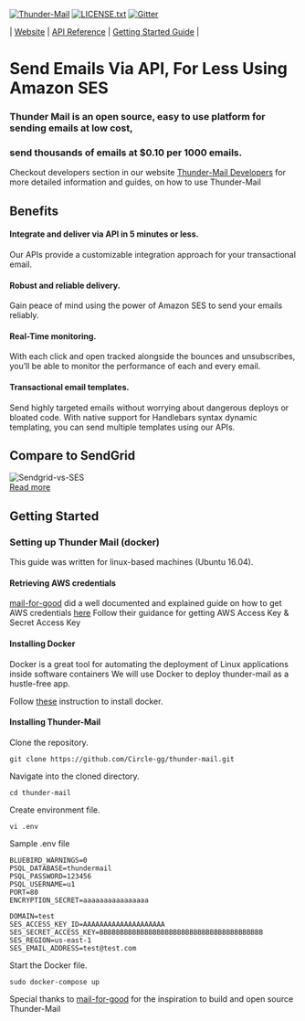 
[![Thunder-Mail](https://img.shields.io/hackage-deps/v/lens.svg?style=popout-square)](https://github.com/Circle-gg/thunder-mail/blob/master/package.json)
[![LICENSE.txt](https://img.shields.io/crates/l/rustc-serialize.svg?style=popout-square)](https://github.com/Circle-gg/thunder-mail/blob/master/LICENSE.txt)
[![Gitter](https://img.shields.io/gitter/room/nwjs/nw.js.svg?style=popout-square)](https://gitter.im/Thunder-Mail/Lobby#)

| [Website](https://thunder-mail-website.herokuapp.com/) | [API Reference](https://thunder-mail-website.herokuapp.com/developers/docs/api) | [Getting Started Guide](https://thunder-mail-website.herokuapp.com/developers/docs/guide) |

# Send Emails Via API, For Less Using Amazon SES
### Thunder Mail is an open source, easy to use platform for sending emails at low cost, 
### send thousands of emails at $0.10 per 1000 emails. 

Checkout developers section in our website [Thunder-Mail Developers](https://thunder-mail-website.herokuapp.com/developers) for more detailed information and guides, on how to use Thunder-Mail

## Benefits

#### Integrate and deliver via API in 5 minutes or less.
Our APIs provide a customizable integration approach for your transactional email.

#### Robust and reliable delivery.
Gain peace of mind using the power of Amazon SES to send your emails reliably.

#### Real-Time monitoring.
With each click and open tracked alongside the bounces and unsubscribes, you’ll be able to monitor the performance of each and every email.

#### Transactional email templates.
Send highly targeted emails without worrying about dangerous deploys or bloated code. With native support for Handlebars syntax dynamic templating, you can send multiple templates using our APIs.

## Compare to SendGrid
![Sendgrid-vs-SES](https://easysendy.com/blog/wp-content/uploads/2016/09/Cost-Table-4.png)  
[Read more](https://easysendy.com/blog/amazon-ses-vs-sendgrid/)

## Getting Started
### Setting up Thunder Mail (docker)
This guide was written for linux-based machines (Ubuntu 16.04).

#### Retrieving AWS credentials
[mail-for-good](https://github.com/freeCodeCamp/mail-for-good/) did a well documented and explained guide on how to get AWS credentials [here](https://www.youtube.com/watch?v=_7U03GVD4a8)
Follow their guidance for getting AWS Access Key & Secret Access Key

#### Installing Docker
Docker is a great tool for automating the deployment of Linux applications inside software containers
We will use Docker to deploy thunder-mail as a hustle-free app.

Follow [these](https://www.digitalocean.com/community/tutorials/how-to-install-docker-compose-on-ubuntu-16-04) instruction to install docker.

#### Installing Thunder-Mail

Clone the repository.
```
git clone https://github.com/Circle-gg/thunder-mail.git
```

Navigate into the cloned directory.
```
cd thunder-mail
```

Create environment file.
```
vi .env
```

Sample .env file
```
BLUEBIRD_WARNINGS=0
PSQL_DATABASE=thundermail
PSQL_PASSWORD=123456
PSQL_USERNAME=u1
PORT=80
ENCRYPTION_SECRET=aaaaaaaaaaaaaaaa

DOMAIN=test
SES_ACCESS_KEY_ID=AAAAAAAAAAAAAAAAAAAA
SES_SECRET_ACCESS_KEY=BBBBBBBBBBBBBBBBBBBBBBBBBBBBBBBBBBBBBBBB
SES_REGION=us-east-1
SES_EMAIL_ADDRESS=test@test.com
```

Start the Docker file.
```
sudo docker-compose up
```




Special thanks to [mail-for-good](https://github.com/freeCodeCamp/mail-for-good/) for the inspiration to build and open source Thunder-Mail
